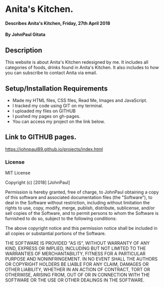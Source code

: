 # Anita's Kitchen.
#### Describes Anita's Kitchen, Friday, 27th April 2018
#### By **JohnPaul Gitata**
## Description
This website is about Anita's Kitchen redesigned by me.
It includes all categories of foods, drinks found in Anita's Kitchen.
It also includes to how you can subscribe to contact Anita via  email.
## Setup/Installation Requirements
* Made my HTML files, CSS files, Read Me, Images and JavaScript.
* I tracked my code using GIT on my terminal.
* I uploaded my files on GITHUB
* I pushed my pages on gh-pages.
* You can access my project on the link below.

## Link to GITHUB pages.
https://johnpaul89.github.io/projects/index.html

### License
MIT License

Copyright (c) [2018] [JohnPaul]

Permission is hereby granted, free of charge, to JohnPaul obtaining a copy of this software and associated documentation files (the "Software"), to deal in the Software without restriction, including without limitation the rights to use, copy, modify, merge, publish, distribute, sublicense, and/or sell copies of the Software, and to permit persons to whom the Software is furnished to do so, subject to the following conditions:

The above copyright notice and this permission notice shall be included in all copies or substantial portions of the Software.

THE SOFTWARE IS PROVIDED "AS IS", WITHOUT WARRANTY OF ANY KIND, EXPRESS OR IMPLIED, INCLUDING BUT NOT LIMITED TO THE WARRANTIES OF MERCHANTABILITY, FITNESS FOR A PARTICULAR PURPOSE AND NONINFRINGEMENT. IN NO EVENT SHALL THE AUTHORS OR COPYRIGHT HOLDERS BE LIABLE FOR ANY CLAIM, DAMAGES OR OTHER LIABILITY, WHETHER IN AN ACTION OF CONTRACT, TORT OR OTHERWISE, ARISING FROM, OUT OF OR IN CONNECTION WITH THE SOFTWARE OR THE USE OR OTHER DEALINGS IN THE SOFTWARE.

